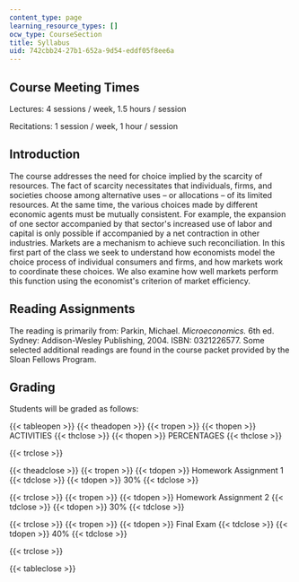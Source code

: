 ```yaml
---
content_type: page
learning_resource_types: []
ocw_type: CourseSection
title: Syllabus
uid: 742cbb24-27b1-652a-9d54-eddf05f8ee6a
---
```


Course Meeting Times
--------------------

Lectures: 4 sessions / week, 1.5 hours / session

Recitations: 1 session / week, 1 hour / session

Introduction
------------

The course addresses the need for choice implied by the scarcity of resources. The fact of scarcity necessitates that individuals, firms, and societies choose among alternative uses – or allocations – of its limited resources. At the same time, the various choices made by different economic agents must be mutually consistent. For example, the expansion of one sector accompanied by that sector's increased use of labor and capital is only possible if accompanied by a net contraction in other industries. Markets are a mechanism to achieve such reconciliation. In this first part of the class we seek to understand how economists model the choice process of individual consumers and firms, and how markets work to coordinate these choices. We also examine how well markets perform this function using the economist's criterion of market efficiency.

Reading Assignments
-------------------

The reading is primarily from: Parkin, Michael. _Microeconomics._ 6th ed. Sydney: Addison-Wesley Publishing, 2004. ISBN: 0321226577. Some selected additional readings are found in the course packet provided by the Sloan Fellows Program.

Grading
-------

Students will be graded as follows:

{{< tableopen >}}
{{< theadopen >}}
{{< tropen >}}
{{< thopen >}}
ACTIVITIES
{{< thclose >}}
{{< thopen >}}
PERCENTAGES
{{< thclose >}}

{{< trclose >}}

{{< theadclose >}}
{{< tropen >}}
{{< tdopen >}}
Homework Assignment 1
{{< tdclose >}}
{{< tdopen >}}
30%
{{< tdclose >}}

{{< trclose >}}
{{< tropen >}}
{{< tdopen >}}
Homework Assignment 2
{{< tdclose >}}
{{< tdopen >}}
30%
{{< tdclose >}}

{{< trclose >}}
{{< tropen >}}
{{< tdopen >}}
Final Exam
{{< tdclose >}}
{{< tdopen >}}
40%
{{< tdclose >}}

{{< trclose >}}

{{< tableclose >}}